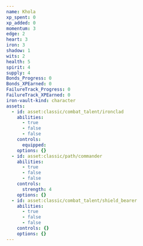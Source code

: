 ```yaml
---
name: Khola
xp_spent: 0
xp_added: 0
momentum: 3
edge: 2
heart: 3
iron: 3
shadow: 1
wits: 2
health: 5
spirit: 4
supply: 4
Bonds_Progress: 0
Bonds_XPEarned: 0
FailureTrack_Progress: 0
FailureTrack_XPEarned: 0
iron-vault-kind: character
assets:
  - id: asset:classic/combat_talent/ironclad
    abilities:
      - true
      - false
      - false
    controls:
      equipped: 
    options: {}
  - id: asset:classic/path/commander
    abilities:
      - true
      - false
      - false
    controls:
      strength: 4
    options: {}
  - id: asset:classic/combat_talent/shield_bearer
    abilities:
      - true
      - false
      - false
    controls: {}
    options: {}
---
```



```iron-vault-character-info
```

```iron-vault-character-stats
```

```iron-vault-character-meters
```

```iron-vault-character-special-tracks
```

```iron-vault-character-impacts
```

```iron-vault-character-assets
```

